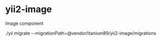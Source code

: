 # yii2-image
Image component

./yii migrate --migrationPath=@vendor/itanium89/yii2-image/migrations 